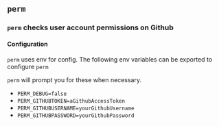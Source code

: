 ## `perm`
### `perm` checks user account permissions on Github

#### Configuration
`perm` uses env for config.
The following env variables can be exported to configure `perm`

`perm` will prompt you for these when necessary.

- `PERM_DEBUG=false`
- `PERM_GITHUBTOKEN=aGithubAccessToken`
- `PERM_GITHUBUSERNAME=yourGithubUsername`
- `PERM_GITHUBPASSWORD=yourGithubPassword`
